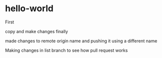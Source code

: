 # hello-world
First

copy and make changes finally

made changes to remote origin name and pushing it using a
different name

Making changes in list branch to see how pull request works
